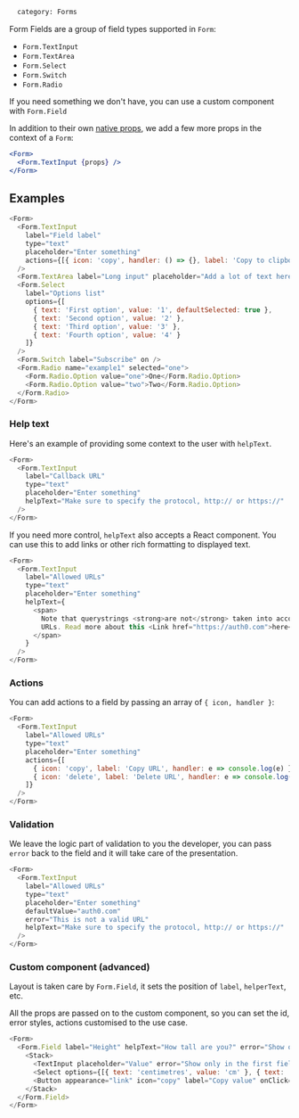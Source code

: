 ```meta
  category: Forms
```

Form Fields are a group of field types supported in `Form`:

* `Form.TextInput`
* `Form.TextArea`
* `Form.Select`
* `Form.Switch`
* `Form.Radio`

If you need something we don't have, you can use a custom component with `Form.Field`

In addition to their own [native props](/docs/TextInput), we add a few more props in the context of a `Form`:

```jsx
<Form>
  <Form.TextInput {props} />
</Form>
```

## Examples

```js
<Form>
  <Form.TextInput
    label="Field label"
    type="text"
    placeholder="Enter something"
    actions={[{ icon: 'copy', handler: () => {}, label: 'Copy to clipboard' }]}
  />
  <Form.TextArea label="Long input" placeholder="Add a lot of text here" />
  <Form.Select
    label="Options list"
    options={[
      { text: 'First option', value: '1', defaultSelected: true },
      { text: 'Second option', value: '2' },
      { text: 'Third option', value: '3' },
      { text: 'Fourth option', value: '4' }
    ]}
  />
  <Form.Switch label="Subscribe" on />
  <Form.Radio name="example1" selected="one">
    <Form.Radio.Option value="one">One</Form.Radio.Option>
    <Form.Radio.Option value="two">Two</Form.Radio.Option>
  </Form.Radio>
</Form>
```

### Help text

Here's an example of providing some context to the user with `helpText`.

```js
<Form>
  <Form.TextInput
    label="Callback URL"
    type="text"
    placeholder="Enter something"
    helpText="Make sure to specify the protocol, http:// or https://"
  />
</Form>
```

If you need more control, `helpText` also accepts a React component. You can use this to add links
or other rich formatting to displayed text.

```js
<Form>
  <Form.TextInput
    label="Allowed URLs"
    type="text"
    placeholder="Enter something"
    helpText={
      <span>
        Note that querystrings <strong>are not</strong> taken into account when validating these
        URLs. Read more about this <Link href="https://auth0.com">here</Link>.
      </span>
    }
  />
</Form>
```

### Actions

You can add actions to a field by passing an array of `{ icon, handler }`:

```js
<Form>
  <Form.TextInput
    label="Allowed URLs"
    type="text"
    placeholder="Enter something"
    actions={[
      { icon: 'copy', label: 'Copy URL', handler: e => console.log(e) },
      { icon: 'delete', label: 'Delete URL', handler: e => console.log(e) }
    ]}
  />
</Form>
```

### Validation

We leave the logic part of validation to you the developer, you can pass `error` back to the field and it will take care of the presentation.

```js
<Form>
  <Form.TextInput
    label="Allowed URLs"
    type="text"
    placeholder="Enter something"
    defaultValue="auth0.com"
    error="This is not a valid URL"
    helpText="Make sure to specify the protocol, http:// or https://"
  />
</Form>
```

### Custom component (advanced)

Layout is taken care by `Form.Field`, it sets the position of `label`, `helperText`, etc.

All the props are passed on to the custom component, so you can set the id, error styles, actions customised to the use case.

```js
<Form>
  <Form.Field label="Height" helpText="How tall are you?" error="Show only in the first field">
    <Stack>
      <TextInput placeholder="Value" error="Show only in the first field" />
      <Select options={[{ text: 'centimetres', value: 'cm' }, { text: 'inches', value: 'in' }]} />
      <Button appearance="link" icon="copy" label="Copy value" onClick={e => console.log(e)} />
    </Stack>
  </Form.Field>
</Form>
```
